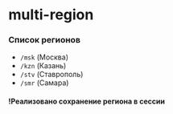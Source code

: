 # multi-region

### Список регионов

- `/msk`    (Москва)
- `/kzn`    (Казань)
- `/stv`    (Ставрополь)
- `/smr`    (Самара)

#### !Реализовано сохранение региона в сессии

